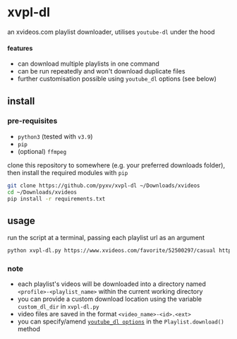 # xvpl-dl
an xvideos.com playlist downloader, utilises `youtube-dl` under the hood

#### features

- can download multiple playlists in one command
- can be run repeatedly and won't download duplicate files
- further customisation possible using `youtube_dl` options (see below)

## install

### pre-requisites

- `python3` (tested with `v3.9`)
- `pip`
- (optional) `ffmpeg`

clone this repository to somewhere (e.g. your preferred downloads folder), then install the required modules with `pip`

```sh
git clone https://github.com/pyxv/xvpl-dl ~/Downloads/xvideos
cd ~/Downloads/xvideos
pip install -r requirements.txt
```

## usage

run the script at a terminal, passing each playlist url as an argument

```sh
python xvpl-dl.py https://www.xvideos.com/favorite/52500297/casual https://www.xvideos.com/favorite/38755061/female_orgasm https://www.xvideos.com/favorite/37487709/123
```

### note

- each playlist's videos will be downloaded into a directory named `<profile>-<playlist_name>` within the current working directory
- you can provide a custom download location using the variable `custom_dl_dir` in `xvpl-dl.py`
- video files are saved in the format `<video_name>-<id>.<ext>`
- you can specify/amend [`youtube_dl options`](https://github.com/rg3/youtube-dl/blob/master/youtube_dl/YoutubeDL.py#L129-L279) in the `Playlist.download()` method
